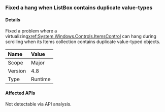 ### Fixed a hang when ListBox contains duplicate value-types

#### Details

Fixed a problem where a virtualizing<xref:System.Windows.Controls.ItemsControl> can hang during scrolling when its Items collection contains duplicate value-typed objects.

| Name    | Value       |
|:--------|:------------|
| Scope   |Major|
|Version|4.8|
|Type|Runtime|

#### Affected APIs

Not detectable via API analysis.

<!--

#### Affected APIs

Not detectable via API analysis.

-->
